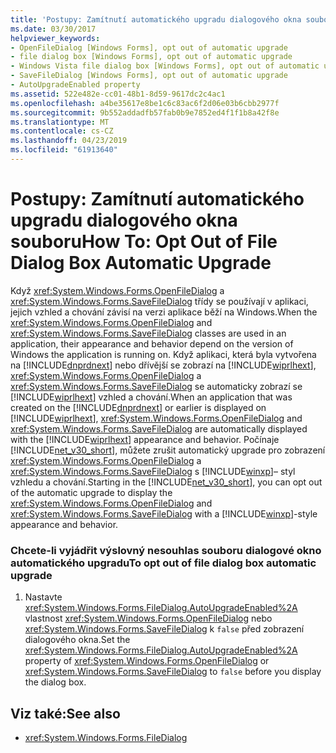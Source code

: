 ```yaml
---
title: 'Postupy: Zamítnutí automatického upgradu dialogového okna souboru'
ms.date: 03/30/2017
helpviewer_keywords:
- OpenFileDialog [Windows Forms], opt out of automatic upgrade
- file dialog box [Windows Forms], opt out of automatic upgrade
- Windows Vista file dialog box [Windows Forms], opt out of automatic upgrade
- SaveFileDialog [Windows Forms], opt out of automatic upgrade
- AutoUpgradeEnabled property
ms.assetid: 522e482e-cc01-48b1-8d59-9617dc2c4ac1
ms.openlocfilehash: a4be35617e8be1c6c83ac6f2d06e03b6cbb2977f
ms.sourcegitcommit: 9b552addadfb57fab0b9e7852ed4f1f1b8a42f8e
ms.translationtype: MT
ms.contentlocale: cs-CZ
ms.lasthandoff: 04/23/2019
ms.locfileid: "61913640"
---
```

# <a name="how-to-opt-out-of-file-dialog-box-automatic-upgrade"></a><span data-ttu-id="53637-102">Postupy: Zamítnutí automatického upgradu dialogového okna souboru</span><span class="sxs-lookup"><span data-stu-id="53637-102">How To: Opt Out of File Dialog Box Automatic Upgrade</span></span>
<span data-ttu-id="53637-103">Když <xref:System.Windows.Forms.OpenFileDialog> a <xref:System.Windows.Forms.SaveFileDialog> třídy se používají v aplikaci, jejich vzhled a chování závisí na verzi aplikace běží na Windows.</span><span class="sxs-lookup"><span data-stu-id="53637-103">When the <xref:System.Windows.Forms.OpenFileDialog> and <xref:System.Windows.Forms.SaveFileDialog> classes are used in an application, their appearance and behavior depend on the version of Windows the application is running on.</span></span> <span data-ttu-id="53637-104">Když aplikaci, která byla vytvořena na [!INCLUDE[dnprdnext](../../../../includes/dnprdnext-md.md)] nebo dřívější se zobrazí na [!INCLUDE[wiprlhext](../../../../includes/wiprlhext-md.md)], <xref:System.Windows.Forms.OpenFileDialog> a <xref:System.Windows.Forms.SaveFileDialog> se automaticky zobrazí se [!INCLUDE[wiprlhext](../../../../includes/wiprlhext-md.md)] vzhled a chování.</span><span class="sxs-lookup"><span data-stu-id="53637-104">When an application that was created on the [!INCLUDE[dnprdnext](../../../../includes/dnprdnext-md.md)] or earlier is displayed on [!INCLUDE[wiprlhext](../../../../includes/wiprlhext-md.md)], <xref:System.Windows.Forms.OpenFileDialog> and <xref:System.Windows.Forms.SaveFileDialog> are automatically displayed with the [!INCLUDE[wiprlhext](../../../../includes/wiprlhext-md.md)] appearance and behavior.</span></span> <span data-ttu-id="53637-105">Počínaje [!INCLUDE[net_v30_short](../../../../includes/net-v30-short-md.md)], můžete zrušit automatický upgrade pro zobrazení <xref:System.Windows.Forms.OpenFileDialog> a <xref:System.Windows.Forms.SaveFileDialog> s [!INCLUDE[winxp](../../../../includes/winxp-md.md)]– styl vzhledu a chování.</span><span class="sxs-lookup"><span data-stu-id="53637-105">Starting in the [!INCLUDE[net_v30_short](../../../../includes/net-v30-short-md.md)], you can opt out of the automatic upgrade to display the <xref:System.Windows.Forms.OpenFileDialog> and <xref:System.Windows.Forms.SaveFileDialog> with a [!INCLUDE[winxp](../../../../includes/winxp-md.md)]-style appearance and behavior.</span></span>  
  
### <a name="to-opt-out-of-file-dialog-box-automatic-upgrade"></a><span data-ttu-id="53637-106">Chcete-li vyjádřit výslovný nesouhlas souboru dialogové okno automatického upgradu</span><span class="sxs-lookup"><span data-stu-id="53637-106">To opt out of file dialog box automatic upgrade</span></span>  
  
1. <span data-ttu-id="53637-107">Nastavte <xref:System.Windows.Forms.FileDialog.AutoUpgradeEnabled%2A> vlastnost <xref:System.Windows.Forms.OpenFileDialog> nebo <xref:System.Windows.Forms.SaveFileDialog> k `false` před zobrazení dialogového okna.</span><span class="sxs-lookup"><span data-stu-id="53637-107">Set the <xref:System.Windows.Forms.FileDialog.AutoUpgradeEnabled%2A> property of <xref:System.Windows.Forms.OpenFileDialog> or <xref:System.Windows.Forms.SaveFileDialog> to `false` before you display the dialog box.</span></span>  
  
## <a name="see-also"></a><span data-ttu-id="53637-108">Viz také:</span><span class="sxs-lookup"><span data-stu-id="53637-108">See also</span></span>

- <xref:System.Windows.Forms.FileDialog>
